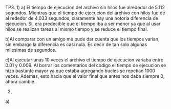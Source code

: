 TP3.
1) 
  a) El tiempo de ejecucion del archivo sin hilos fue alrededor de 5.112 segundos. Mientras que el tiempo de ejecucion del archivo con hilos fue de al rededor de 4.033 segundos, claramente hay una notoria diferencia de ejecucion. Si, era predecible que el tiempo iba a ser menor ya que al usar hilos se realizan tareas al mismo tiempo y se reduce el tiempo final.

  b)Al comparar con un amigo me pude dar cuenta que los tiempos varian, sin embargo la diferencia es casi nula. Es decir de tan solo algunas milesimas de segundos.

  c)Al ejecutar unas 10 veces el archivo el tiempo de ejecucion variaba entre 0.01 y 0.009. Al borrar los comentarios del codigo el tiempo de ejecucion se hizo bastante mayor ya que estaba agregando bucles se repetian 1000 veces. Ademas, esto hacia que el valor final que antes nos daba siempre 0, ahora cambie.

2) 
  a)

